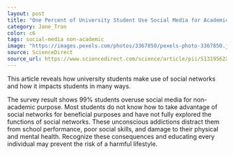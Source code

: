 ```yaml
---
layout: post
title: "One Percent of University Student Use Social Media for Academic Purposes"
category: Jane_Tran
color: c6
tags: social-media non-academic
image: "https://images.pexels.com/photos/3367850/pexels-photo-3367850.jpeg?auto=compress&cs=tinysrgb&w=1260&h=750&dpr=2"
source: ScienceDirect
source_url: https://www.sciencedirect.com/science/article/pii/S1319562X21000103
---
```


This article reveals how university students make use of social networks and how it impacts students in many ways.
<!--more-->

The survey result shows 99% students overuse social media for non-academic purpose.
Most students do not know how to take advantage of social networks for beneficial purposes and have not fully explored the functions of social networks.
These unconscious addictions distract them from school performance, poor social skills, and damage to their physical and mental health.
Recognize these consequences and educating every individual may prevent the risk of a harmful lifestyle.
